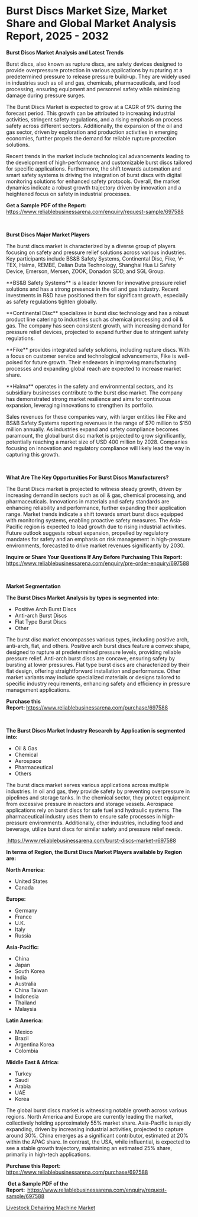 <p><h1>Burst Discs Market Size, Market Share and Global Market Analysis Report, 2025 - 2032</h1></p><p><strong>Burst Discs Market Analysis and Latest Trends</strong></p>
<p><p>Burst discs, also known as rupture discs, are safety devices designed to provide overpressure protection in various applications by rupturing at a predetermined pressure to release pressure build-up. They are widely used in industries such as oil and gas, chemicals, pharmaceuticals, and food processing, ensuring equipment and personnel safety while minimizing damage during pressure surges.</p><p>The Burst Discs Market is expected to grow at a CAGR of 9% during the forecast period. This growth can be attributed to increasing industrial activities, stringent safety regulations, and a rising emphasis on process safety across different sectors. Additionally, the expansion of the oil and gas sector, driven by exploration and production activities in emerging economies, further propels the demand for reliable rupture protection solutions.</p><p>Recent trends in the market include technological advancements leading to the development of high-performance and customizable burst discs tailored for specific applications. Furthermore, the shift towards automation and smart safety systems is driving the integration of burst discs with digital monitoring solutions for enhanced safety protocols. Overall, the market dynamics indicate a robust growth trajectory driven by innovation and a heightened focus on safety in industrial processes.</p></p>
<p><strong>Get a Sample PDF of the Report:&nbsp;</strong> <a href="https://www.reliablebusinessarena.com/enquiry/request-sample/697588?utm_campaign=2988&utm_medium=2&utm_source=Github&utm_content=ia&utm_term=23032025&utm_id=burst-discs">https://www.reliablebusinessarena.com/enquiry/request-sample/697588</a></p>
<p>&nbsp;</p>
<p><strong>Burst Discs Major Market Players</strong></p>
<p><p>The burst discs market is characterized by a diverse group of players focusing on safety and pressure relief solutions across various industries. Key participants include BS&B Safety Systems, Continental Disc, Fike, V-TEX, Halma, REMBE, Dalian Duta Technology, Shanghai Hua Li Safety Device, Emerson, Mersen, ZOOK, Donadon SDD, and SGL Group. </p><p>**BS&B Safety Systems** is a leader known for innovative pressure relief solutions and has a strong presence in the oil and gas industry. Recent investments in R&D have positioned them for significant growth, especially as safety regulations tighten globally.</p><p>**Continental Disc** specializes in burst disc technology and has a robust product line catering to industries such as chemical processing and oil & gas. The company has seen consistent growth, with increasing demand for pressure relief devices, projected to expand further due to stringent safety regulations.</p><p>**Fike** provides integrated safety solutions, including rupture discs. With a focus on customer service and technological advancements, Fike is well-poised for future growth. Their endeavors in improving manufacturing processes and expanding global reach are expected to increase market share.</p><p>**Halma** operates in the safety and environmental sectors, and its subsidiary businesses contribute to the burst disc market. The company has demonstrated strong market resilience and aims for continuous expansion, leveraging innovations to strengthen its portfolio.</p><p>Sales revenues for these companies vary, with larger entities like Fike and BS&B Safety Systems reporting revenues in the range of $70 million to $150 million annually. As industries expand and safety compliance becomes paramount, the global burst disc market is projected to grow significantly, potentially reaching a market size of USD 400 million by 2028. Companies focusing on innovation and regulatory compliance will likely lead the way in capturing this growth.</p></p>
<p>&nbsp;</p>
<p><strong>What Are The Key Opportunities For Burst Discs Manufacturers?</strong></p>
<p><p>The Burst Discs market is projected to witness steady growth, driven by increasing demand in sectors such as oil & gas, chemical processing, and pharmaceuticals. Innovations in materials and safety standards are enhancing reliability and performance, further expanding their application range. Market trends indicate a shift towards smart burst discs equipped with monitoring systems, enabling proactive safety measures. The Asia-Pacific region is expected to lead growth due to rising industrial activities. Future outlook suggests robust expansion, propelled by regulatory mandates for safety and an emphasis on risk management in high-pressure environments, forecasted to drive market revenues significantly by 2030.</p></p>
<p><strong>Inquire or Share Your Questions If Any Before Purchasing This Report:</strong> <a href="https://www.reliablebusinessarena.com/enquiry/pre-order-enquiry/697588?utm_campaign=2988&utm_medium=2&utm_source=Github&utm_content=ia&utm_term=23032025&utm_id=burst-discs">https://www.reliablebusinessarena.com/enquiry/pre-order-enquiry/697588</a></p>
<p>&nbsp;</p>
<p><strong>Market Segmentation</strong></p>
<p><strong>The Burst Discs Market Analysis by types is segmented into:</strong></p>
<p><ul><li>Positive Arch Burst Discs</li><li>Anti-arch Burst Discs</li><li>Flat Type Burst Discs</li><li>Other</li></ul></p>
<p><p>The burst disc market encompasses various types, including positive arch, anti-arch, flat, and others. Positive arch burst discs feature a convex shape, designed to rupture at predetermined pressure levels, providing reliable pressure relief. Anti-arch burst discs are concave, ensuring safety by bursting at lower pressures. Flat type burst discs are characterized by their flat design, offering straightforward installation and performance. Other market variants may include specialized materials or designs tailored to specific industry requirements, enhancing safety and efficiency in pressure management applications.</p></p>
<p><strong>Purchase this Report:&nbsp;</strong><a href="https://www.reliablebusinessarena.com/purchase/697588?utm_campaign=2988&utm_medium=2&utm_source=Github&utm_content=ia&utm_term=23032025&utm_id=burst-discs">https://www.reliablebusinessarena.com/purchase/697588</a></p>
<p>&nbsp;</p>
<p><strong>The Burst Discs Market Industry Research by Application is segmented into:</strong></p>
<p><ul><li>Oil & Gas</li><li>Chemical</li><li>Aerospace</li><li>Pharmaceutical</li><li>Others</li></ul></p>
<p><p>The burst discs market serves various applications across multiple industries. In oil and gas, they provide safety by preventing overpressure in pipelines and storage tanks. In the chemical sector, they protect equipment from excessive pressure in reactors and storage vessels. Aerospace applications rely on burst discs for safe fuel and hydraulic systems. The pharmaceutical industry uses them to ensure safe processes in high-pressure environments. Additionally, other industries, including food and beverage, utilize burst discs for similar safety and pressure relief needs.</p></p>
<p><a href="https://www.reliablebusinessarena.com/burst-discs-market-r697588?utm_campaign=2988&utm_medium=2&utm_source=Github&utm_content=ia&utm_term=23032025&utm_id=burst-discs">&nbsp;https://www.reliablebusinessarena.com/burst-discs-market-r697588</a></p>
<p><strong>In terms of Region, the Burst Discs Market Players available by Region are:</strong></p>
<p>
    <p> <strong> North America: </strong>
        <ul>
            <li>United States</li>
            <li>Canada</li>
        </ul>
        </p> 
    <p> <strong> Europe: </strong>
        <ul>
            <li>Germany</li>
            <li>France</li>
            <li>U.K.</li>
            <li>Italy</li>
            <li>Russia</li>
        </ul>
        </p> 
    <p> <strong> Asia-Pacific: </strong>
        <ul>
            <li>China</li>
            <li>Japan</li>
            <li>South Korea</li>
            <li>India</li>
            <li>Australia</li>
            <li>China Taiwan</li>
            <li>Indonesia</li>
            <li>Thailand</li>
            <li>Malaysia</li>
        </ul>
        </p> 
    <p> <strong> Latin America: </strong>
        <ul>
            <li>Mexico</li>
            <li>Brazil</li>
            <li>Argentina Korea</li>
            <li>Colombia</li>
        </ul>
        </p> 
    <p> <strong> Middle East & Africa: </strong>
        <ul>
            <li>Turkey</li>
            <li>Saudi</li>
            <li>Arabia</li>
            <li>UAE</li>
            <li>Korea</li>
        </ul>
    </p>
    </p>
<p><p>The global burst discs market is witnessing notable growth across various regions. North America and Europe are currently leading the market, collectively holding approximately 55% market share. Asia-Pacific is rapidly expanding, driven by increasing industrial activities, projected to capture around 30%. China emerges as a significant contributor, estimated at 20% within the APAC share. In contrast, the USA, while influential, is expected to see a stable growth trajectory, maintaining an estimated 25% share, primarily in high-tech applications.</p></p>
<p><strong>Purchase this Report: </strong><a href="https://www.reliablebusinessarena.com/purchase/697588?utm_campaign=2988&utm_medium=2&utm_source=Github&utm_content=ia&utm_term=23032025&utm_id=burst-discs">https://www.reliablebusinessarena.com/purchase/697588</a></p>
<p>&nbsp;<strong>Get a Sample PDF of the Report:&nbsp;&nbsp;</strong><a href="https://www.reliablebusinessarena.com/enquiry/request-sample/697588?utm_campaign=2988&utm_medium=2&utm_source=Github&utm_content=ia&utm_term=23032025&utm_id=burst-discs">https://www.reliablebusinessarena.com/enquiry/request-sample/697588</a></p>
<p><strong></strong></p>
<p><p><a href="https://github.com/iroldilom/Market-Research-Report-List-1/blob/main/livestock-dehairing-machine-market.md?utm_campaign=2988&utm_medium=2&utm_source=Github&utm_content=ia&utm_term=23032025&utm_id=burst-discs">Livestock Dehairing Machine Market</a></p></p>